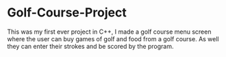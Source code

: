 # Golf-Course-Project
This was my first ever project in C++, I made a golf course menu screen where the user can buy games of golf and food from a golf course. As well they can enter their strokes and be scored by the program. 

